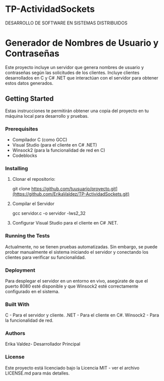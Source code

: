 # TP-ActividadSockets
DESARROLLO DE SOFTWARE EN SISTEMAS DISTRIBUIDOS

# Generador de Nombres de Usuario y Contraseñas

Este proyecto incluye un servidor que genera nombres de usuario y contraseñas según las solicitudes de los clientes. Incluye clientes desarrollados en C y C# .NET que interactúan con el servidor para obtener estos datos generados.

## Getting Started

Estas instrucciones te permitirán obtener una copia del proyecto en tu máquina local para desarrollo y pruebas.

### Prerequisites

- Compilador C (como GCC)
- Visual Studio (para el cliente en C# .NET)
- Winsock2 (para la funcionalidad de red en C)
- Codeblocks

### Installing

1. Clonar el repositorio:
   
   git clone https://github.com/tuusuario/proyecto.git](https://github.com/ErikaValdez/TP-ActividadSockets.git)
   
2. Compilar el Servidor
   
   gcc servidor.c -o servidor -lws2_32
   
3. Configurar Visual Studio para el cliente en C# .NET.

### Running the Tests
Actualmente, no se tienen pruebas automatizadas. Sin embargo, se puede probar manualmente el sistema iniciando el servidor y conectando los clientes para verificar su funcionalidad.

### Deployment
Para desplegar el servidor en un entorno en vivo, asegúrate de que el puerto 8080 esté disponible y que Winsock2 esté correctamente configurado en el sistema.

### Built With
C - Para el servidor y cliente.
.NET - Para el cliente en C#.
Winsock2 - Para la funcionalidad de red.

### Authors
Erika Valdez- Desarrollador Principal

### License
Este proyecto está licenciado bajo la Licencia MIT - ver el archivo LICENSE.md para más detalles.

